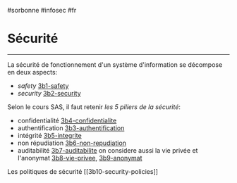 #sorbonne #infosec #fr 
# Sécurité
---
La sécurité de fonctionnement d'un système d'information se décompose en deux aspects:
+ _safety_ [3b1-safety](3b1-safety.md)
+ _security_ [3b2-security](3b2-security.md)

Selon le cours SAS, il faut retenir _les 5 piliers de la sécurité_:

- confidentialité [3b4-confidentialite](3b4-confidentialite.md)
- authentification [3b3-authentification](3b3-authentification.md)
- intégrité [3b5-integrite](3b5-integrite.md)
- non répudiation [3b6-non-repudiation](3b6-non-repudiation.md)
- auditabilité [3b7-auditabilite](3b7-auditabilite.md)
on considere aussi la vie privée et l'anonymat [3b8-vie-privee](3b8-vie-privee.md), [3b9-anonymat](3b9-anonymat.md)

Les politiques de sécurité [[3b10-security-policies]]

